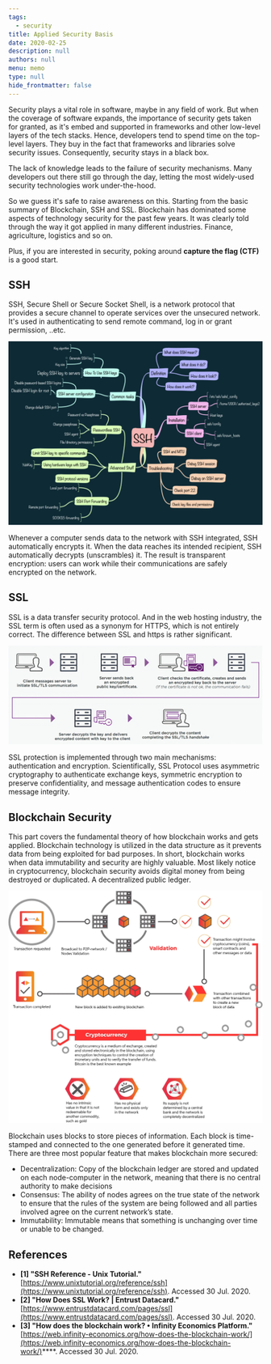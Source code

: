```yaml
---
tags: 
  - security
title: Applied Security Basis
date: 2020-02-25
description: null
authors: null
menu: memo
type: null
hide_frontmatter: false
---
```


Security plays a vital role in software, maybe in any field of work. But when the coverage of software expands, the importance of security gets taken for granted, as it's embed and supported in frameworks and other low-level layers of the tech stacks. Hence, developers tend to spend time on the top-level layers. They buy in the fact that frameworks and libraries solve security issues. Consequently, security stays in a black box.

The lack of knowledge leads to the failure of security mechanisms. Many developers out there still go through the day, letting the most widely-used security technologies work under-the-hood.

So we guess it's safe to raise awareness on this. Starting from the basic summary of Blockchain, SSH and SSL. Blockchain has dominated some aspects of technology security for the past few years. It was clearly told through the way it got applied in many different industries. Finance, agriculture, logistics and so on.

Plus, if you are interested in security, poking around **capture the flag (CTF)** is a good start.

## SSH
SSH, Secure Shell or Secure Socket Shell, is a network protocol that provides a secure channel to operate services over the unsecured network. It's used in authenticating to send remote command, log in or grant permission, ..etc.

![](assets/applied-security-basis_13c107925c2a38cd5786d6ae6022e104_md5.webp)

Whenever a computer sends data to the network with SSH integrated, SSH automatically encrypts it. When the data reaches its intended recipient, SSH automatically decrypts (unscrambles) it. The result is transparent encryption: users can work while their communications are safely encrypted on the network.

## SSL
SSL is a data transfer security protocol. And in the web hosting industry, the SSL term is often used as a synonym for HTTPS, which is not entirely correct. The difference between SSL and https is rather significant.

![](assets/applied-security-basis_3926657b13ba9a1d1738b03f91e4c134_md5.webp)

SSL protection is implemented through two main mechanisms: authentication and encryption. Scientifically, SSL Protocol uses asymmetric cryptography to authenticate exchange keys, symmetric encryption to preserve confidentiality, and message authentication codes to ensure message integrity.

## Blockchain Security
This part covers the fundamental theory of how blockchain works and gets applied. Blockchain technology is utilized in the data structure as it prevents data from being exploited for bad purposes. In short, blockchain works when data immutability and security are highly valuable. Most likely notice in cryptocurrency, blockchain security avoids digital money from being destroyed or duplicated. A decentralized public ledger.

![](assets/applied-security-basis_7c1a02851e9358ad98e5876efefb7970_md5.webp)

Blockchain uses blocks to store pieces of information. Each block is time-stamped and connected to the one generated before it generated time. There are three most popular feature that makes blockchain more secured:
* Decentralization: Copy of the blockchain ledger are stored and updated on each node-computer in the network, meaning that there is no central authority to make decisions
* Consensus: The ability of nodes agrees on the true state of the network to ensure that the rules of the system are being followed and all parties involved agree on the current network’s state.
* Immutability: Immutable means that something is unchanging over time or unable to be changed.

## References
* **[1] "SSH Reference - Unix Tutorial."** [https://www.unixtutorial.org/reference/ssh](https://www.unixtutorial.org/reference/ssh). Accessed 30 Jul. 2020.
* **[2] "How Does SSL Work? | Entrust Datacard."** [https://www.entrustdatacard.com/pages/ssl](https://www.entrustdatacard.com/pages/ssl). Accessed 30 Jul. 2020.
* **[3] "How does the blockchain work? • Infinity Economics Platform."** [https://web.infinity-economics.org/how-does-the-blockchain-work/](https://web.infinity-economics.org/how-does-the-blockchain-work/)****. Accessed 30 Jul. 2020.